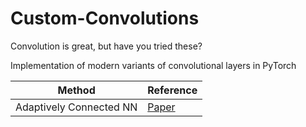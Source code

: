 # Custom-Convolutions

Convolution is great, but have you tried these?</br>

Implementation of modern variants of convolutional layers in PyTorch</br>

| Method                  | Reference |
| ----------------------- | --------- |
| Adaptively Connected NN |  [Paper](https://arxiv.org/pdf/1904.03579.pdf)|
